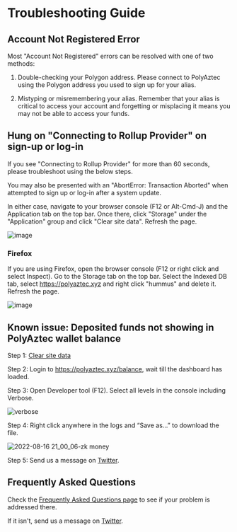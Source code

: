 # Troubleshooting Guide

## Account Not Registered Error

Most "Account Not Registered" errors can be resolved with one of two methods:

1. Double-checking your Polygon address. Please connect to PolyAztec using the Polygon address you used to sign up for your alias.

2. Mistyping or misremembering your alias. Remember that your alias is critical to access your account and forgetting or misplacing it means you may not be able to access your funds.

###

## Hung on "Connecting to Rollup Provider" on sign-up or log-in

If you see "Connecting to Rollup Provider" for more than 60 seconds, please troubleshoot using the below steps.

You may also be presented with an "AbortError: Transaction Aborted" when attempted to sign up or log-in after a system update.

In either case, navigate to your browser console (F12 or Alt-Cmd-J) and the Application tab on the top bar. Once there, click "Storage" under the "Application" group and click "Clear site data". Refresh the page.

![image](/img/troubleshoot-clear-site-data.png)

### Firefox

If you are using Firefox, open the browser console (F12 or right click and select Inspect). Go to the Storage tab on the top bar. Select the Indexed DB tab, select https://polyaztec.xyz and right click "hummus" and delete it. Refresh the page.

![image](/img/troubleshoot-firefox.png)

## Known issue: Deposited funds not showing in PolyAztec wallet balance

Step 1: [Clear site data](#hung-on-connecting-to-rollup-provider-on-sign-up-or-log-in)

Step 2: Login to https://polyaztec.xyz/balance, wait till the dashboard has loaded.

Step 3: Open Developer tool (F12). Select all levels in the console including Verbose.

![verbose](https://user-images.githubusercontent.com/4763902/184890333-a23068ae-d181-4038-8e28-f07b3e0f132d.png)

Step 4: Right click anywhere in the logs and “Save as…” to download the file.

![2022-08-16 21_00_06-zk money](https://user-images.githubusercontent.com/4763902/184889636-d2f84bfe-0dd1-4005-8573-c54f4b6a6d02.png)

Step 5: Send us a message on [Twitter](https://twitter.com/poly_aztec). 

## Frequently Asked Questions

Check the [Frequently Asked Questions page](/how-polyaztec-works/faq) to see if your problem is addressed there.

If it isn't, send us a message on [Twitter](https://twitter.com/poly_aztec).
